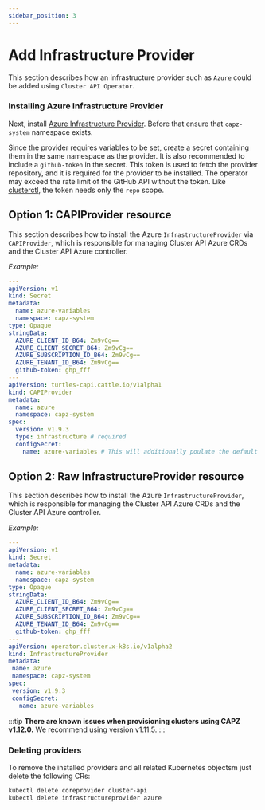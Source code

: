 ```yaml
---
sidebar_position: 3
---
```


# Add Infrastructure Provider

This section describes how an infrastructure provider such as `Azure` could be added using `Cluster API Operator`.

### Installing Azure Infrastructure Provider

Next, install [Azure Infrastructure Provider](https://capz.sigs.k8s.io/). Before that ensure that `capz-system` namespace exists.

Since the provider requires variables to be set, create a secret containing them in the same namespace as the provider. It is also recommended to include a `github-token` in the secret. This token is used to fetch the provider repository, and it is required for the provider to be installed. The operator may exceed the rate limit of the GitHub API without the token. Like [clusterctl](https://cluster-api.sigs.k8s.io/clusterctl/overview.html?highlight=github_token#avoiding-github-rate-limiting), the token needs only the `repo` scope.

## Option 1: CAPIProvider resource

This section describes how to install the Azure `InfrastructureProvider` via `CAPIProvider`, which is responsible for managing Cluster API Azure CRDs and the Cluster API Azure controller.

*Example:*

```yaml
---
apiVersion: v1
kind: Secret
metadata:
  name: azure-variables
  namespace: capz-system
type: Opaque
stringData:
  AZURE_CLIENT_ID_B64: Zm9vCg==
  AZURE_CLIENT_SECRET_B64: Zm9vCg==
  AZURE_SUBSCRIPTION_ID_B64: Zm9vCg==
  AZURE_TENANT_ID_B64: Zm9vCg==
  github-token: ghp_fff
---
apiVersion: turtles-capi.cattle.io/v1alpha1
kind: CAPIProvider
metadata:
  name: azure
  namespace: capz-system
spec:
  version: v1.9.3
  type: infrastructure # required
  configSecret:
    name: azure-variables # This will additionally poulate the default set of feature gates for the provider
```

## Option 2: Raw InfrastructureProvider resource

This section describes how to install the Azure `InfrastructureProvider`, which is responsible for managing the Cluster API Azure CRDs and the Cluster API Azure controller.

*Example:*

```yaml
---
apiVersion: v1
kind: Secret
metadata:
  name: azure-variables
  namespace: capz-system
type: Opaque
stringData:
  AZURE_CLIENT_ID_B64: Zm9vCg==
  AZURE_CLIENT_SECRET_B64: Zm9vCg==
  AZURE_SUBSCRIPTION_ID_B64: Zm9vCg==
  AZURE_TENANT_ID_B64: Zm9vCg==
  github-token: ghp_fff
---
apiVersion: operator.cluster.x-k8s.io/v1alpha2
kind: InfrastructureProvider
metadata:
 name: azure
 namespace: capz-system
spec:
 version: v1.9.3
 configSecret:
   name: azure-variables

```
:::tip
**There are known issues when provisioning clusters using CAPZ v1.12.0.**
We recommend using version v1.11.5.
:::

### Deleting providers

To remove the installed providers and all related Kubernetes objectsm just delete the following CRs:

```bash
kubectl delete coreprovider cluster-api
kubectl delete infrastructureprovider azure
```

